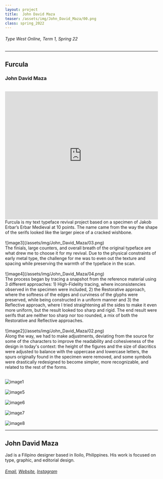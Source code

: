 ```yaml
---
layout: project
title:  John David Maza
teaser: /assets/img/John_David_Maza/00.png
class: spring_2022
---
```

###### Type West Online, Term 1, Spring 22 ######
---
## Furcula ##
### John David Maza ###
<br>
<iframe width="100%" height="420" src="https://www.youtube.com/embed/A9iKchCexmI?rel=0&modestbranding=1&autohide=1&controls=1&showinfo=0&showtitle=0" title="YouTube video player" frameborder="0" allow="accelerometer; autoplay; clipboard-write; encrypted-media; gyroscope; picture-in-picture" allowfullscreen></iframe>
<br>
Furcula is my text typeface revival project based on a specimen of Jakob Erbar’s Erbar Medieval at 10 points. The name came from the way the shape of the serifs looked like the larger piece of a cracked wishbone. 
<br><br>
![image3](/assets/img/John_David_Maza/03.png)
<br>
The finials, large counters, and overall breath of the original typeface are what drew me to choose it for my revival. Due to the physical constraints of early metal type, the challenge for me was to even out the texture and spacing while preserving the warmth of the typeface in the scan.
<br><br>
![image4](/assets/img/John_David_Maza/04.png)
<br>
The process began by tracing a snapshot from the reference material using 3 different approaches: 1) High-Fidelity tracing, where inconsistencies observed in the specimen were included, 2) the Restorative approach, where the softness of the edges and curviness of the glyphs were preserved, while being constructed in a uniform manner and 3) the Reflective approach, where I tried straightening all the sides to make it even more uniform, but the result looked too sharp and rigid. The end result were serifs that are neither too sharp nor too rounded, a mix of both the Restorative and Reflective approaches.
<br><br>
![image2](/assets/img/John_David_Maza/02.png)
<br>
Along the way, we had to make adjustments, deviating from the source for some of the characters to improve the readability and cohesiveness of the design in today's context: the height of the figures and the size of diacritics were adjusted to balance with the uppercase and lowercase letters, the spurs originally found in the specimen were removed, and some symbols were drastically redesigned to become simpler, more recognizable, and related to the rest of the forms.
<br><br>

![image1](/assets/img/John_David_Maza/01.png)
<br><br>
![image5](/assets/img/John_David_Maza/05.png)
<br><br>
![image6](/assets/img/John_David_Maza/06.png)
<br><br>
![image7](/assets/img/John_David_Maza/07.png)
<br><br>
![image8](/assets/img/John_David_Maza/08.png)

---
## John David Maza ##
Jad is a Filipino designer based in Iloilo, Philippines. His work is focused on type, graphic, and editorial design.
<br>
###### [Email](mailto:mazajohndavid@gmail.com), [Website](http://be.net/johndavidmaza), [Instagram](https://www.instagram.com/jad.otf/) ######
